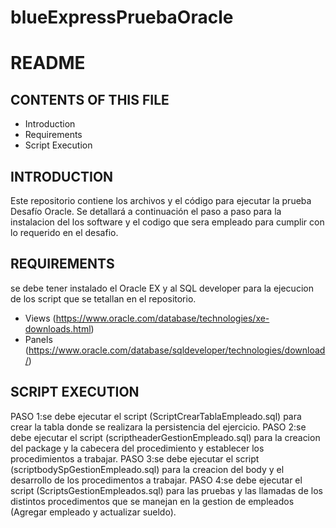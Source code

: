 # blueExpressPruebaOracle

# README

## CONTENTS OF THIS FILE
   
* Introduction
* Requirements
* Script Execution
 


## INTRODUCTION

Este repositorio contiene los archivos y el código para ejecutar la prueba Desafío Oracle.
Se detallará a continuación el paso a paso para la instalacion del los software y el codigo que sera empleado para cumplir con lo requerido en el desafio.


## REQUIREMENTS

se debe tener instalado el Oracle EX y al SQL developer para la ejecucion de los script que se tetallan en el repositorio.

* Views (https://www.oracle.com/database/technologies/xe-downloads.html)
* Panels (https://www.oracle.com/database/sqldeveloper/technologies/download/)



## SCRIPT EXECUTION
 
PASO 1:se debe ejecutar el script (ScriptCrearTablaEmpleado.sql) para crear la tabla donde se realizara la persistencia del ejercicio.
PASO 2:se debe ejecutar el script (scriptheaderGestionEmpleado.sql) para la creacion del package y la cabecera del procedimiento y establecer los procedimientos a trabajar.
PASO 3:se debe ejecutar el script (scriptbodySpGestionEmpleado.sql) para la creacion del body y el desarrollo de los procedimentos a trabajar.
PASO 4:se debe ejecutar el script (ScriptsGestionEmpleados.sql) para las pruebas y las llamadas de los distintos procedimentos que se manejan en la gestion de empleados (Agregar empleado y actualizar sueldo).


